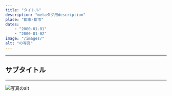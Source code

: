 ```yaml
---
title: "タイトル"
description: "metaタグ用description"
place: "都市-都市"
dates:
    - "2000-01-01"
    - "2000-01-02"
image: "/images/"
alt: "の写真"
---
```


---
## サブタイトル
---

![写真のalt](/images/)
